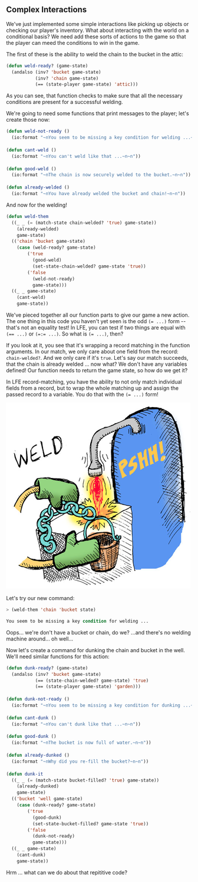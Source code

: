 ## Complex Interactions

We've just implemented some simple interactions like picking up objects or checking our player's inventory. What about interacting with the world on a conditional basis? We need add these sorts of actions to the game so that the player can meed the conditions to *win* in the game.

The first of these is the ability to weld the chain to the bucket in the attic:

```lisp
(defun weld-ready? (game-state)
  (andalso (inv? 'bucket game-state)
           (inv? 'chain game-state)
           (== (state-player game-state) 'attic)))
```

As you can see, that function checks to make sure that all the necessary conditions are present for a successful welding.

We're going to need some functions that print messages to the player; let's create those now:

```lisp
(defun weld-not-ready ()
  (io:format "~nYou seem to be missing a key condition for welding ...~n~n"))

(defun cant-weld ()
  (io:format "~nYou can't weld like that ...~n~n"))

(defun good-weld ()
  (io:format "~nThe chain is now securely welded to the bucket.~n~n"))

(defun already-welded ()
  (io:format "~nYou have already welded the bucket and chain!~n~n"))
```

And now for the welding!

```lisp
(defun weld-them
  ((_ _ (= (match-state chain-welded? 'true) game-state))
    (already-welded)
    game-state)
  (('chain 'bucket game-state)
    (case (weld-ready? game-state)
        ('true
          (good-weld)
          (set-state-chain-welded? game-state 'true))
        ('false
          (weld-not-ready)
          game-state)))
  ((_ _ game-state)
    (cant-weld)
    game-state))
```

We've pieced together all our function parts to give our game a new action. The one thing in this code you haven't yet seen is the odd ``(= ...)`` form -- that's not an equality test! In LFE, you can test if two things are equal with ``(== ...)`` or ``(=:= ...)``. So what is ``(= ...)``, then?

If you look at it, you see that it's wrapping a record matching in the function arguments. In our match, we only care about one field from the record: ``chain-welded?``. And we only care if it's ``true``. Let's say our match succeeds, that the chain is already welded ... now what? We don't have any variables defined! Our function needs to return the game state, so how do we get it?

In LFE record-matching, you have the ability to not only match individual fields from a record, but to wrap the whole matching up and assign the passed record to a variable. You do that with the ``(= ...)`` form!

![](../images/weld.jpg)

Let's try our new command:


```lisp
> (weld-them 'chain 'bucket state)
```
```lisp
You seem to be missing a key condition for welding ...
```

Oops... we're don't have a bucket or chain, do we? ...and there's no welding machine around... oh well...

Now let's create a command for dunking the chain and bucket in the well. We'll need similar functions for this action:

```lisp
(defun dunk-ready? (game-state)
  (andalso (inv? 'bucket game-state)
           (== (state-chain-welded? game-state) 'true)
           (== (state-player game-state) 'garden)))

(defun dunk-not-ready ()
  (io:format "~nYou seem to be missing a key condition for dunking ...~n~n"))

(defun cant-dunk ()
  (io:format "~nYou can't dunk like that ...~n~n"))

(defun good-dunk ()
  (io:format "~nThe bucket is now full of water.~n~n"))

(defun already-dunked ()
  (io:format "~nWhy did you re-fill the bucket?~n~n"))

(defun dunk-it
  ((_ _ (= (match-state bucket-filled? 'true) game-state))
    (already-dunked)
    game-state)
  (('bucket 'well game-state)
    (case (dunk-ready? game-state)
        ('true
          (good-dunk)
          (set-state-bucket-filled? game-state 'true))
        ('false
          (dunk-not-ready)
          game-state)))
  ((_ _ game-state)
    (cant-dunk)
    game-state))
```

Hrm ... what can we do about that repititive code?

